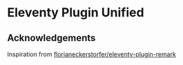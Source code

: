 # Eleventy Plugin Unified

## Acknowledgements

Inspiration from [florianeckerstorfer/eleventy-plugin-remark](https://github.com/florianeckerstorfer/eleventy-plugin-remark)
